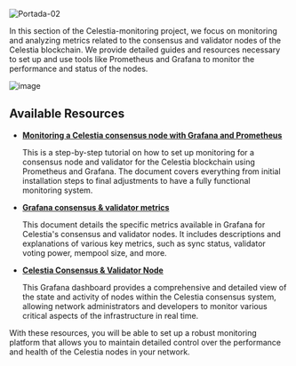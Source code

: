 ![Portada-02](https://github.com/Cumulo-pro/Celestia-monitoring/assets/2853158/be6bccbd-35b6-4f08-94b6-339e21574561)

In this section of the Celestia-monitoring project, we focus on monitoring and analyzing metrics related to the consensus and validator nodes of the Celestia blockchain. We provide detailed guides and resources necessary to set up and use tools like Prometheus and Grafana to monitor the performance and status of the nodes.

![image](https://github.com/Cumulo-pro/Celestia-monitoring/assets/2853158/8fdbedcb-0bb0-41ba-95b6-a440462778b4)

## Available Resources

- **[Monitoring a Celestia consensus node with Grafana and Prometheus](https://github.com/Cumulo-pro/Celestia-monitoring/blob/main/grafana_consensus%20/Grafana%26Prometheus.md)**

   This is a step-by-step tutorial on how to set up monitoring for a consensus node and validator for the Celestia blockchain using Prometheus and Grafana. The document covers everything from initial installation steps to final adjustments to have a fully functional monitoring system.

- **[Grafana consensus & validator metrics](https://github.com/Cumulo-pro/Celestia-monitoring/blob/main/grafana_consensus%20/grafana_consensus_metrics.md)**

   This document details the specific metrics available in Grafana for Celestia's consensus and validator nodes. It includes descriptions and explanations of various key metrics, such as sync status, validator voting power, mempool size, and more.

- **[Celestia Consensus & Validator Node](https://grafana.com/grafana/dashboards/21116-celestia-consensus-validator-node/)**

   This Grafana dashboard provides a comprehensive and detailed view of the state and activity of nodes within the Celestia consensus system, allowing network administrators and developers to monitor various critical aspects of the infrastructure in real time. 

With these resources, you will be able to set up a robust monitoring platform that allows you to maintain detailed control over the performance and health of the Celestia nodes in your network.
